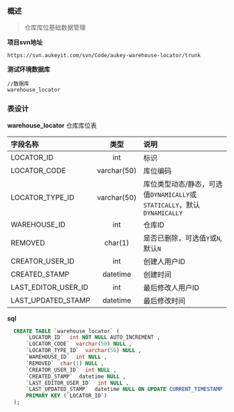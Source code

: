 ### 概述

> 仓库库位基础数据管理

**项目svn地址**
```text
https://svn.aukeyit.com/svn/Code/aukey-warehouse-locator/trunk
```

**测试环境数据库**
```text
//数据库
warehouse_locator

```

### 表设计

**warehouse_locator** 仓库库位表

| 字段名称             |     类型     | 说明                                                                 |
|:--------------------|:-----------:|:--------------------------------------------------------------------|
| LOCATOR_ID          |     int     | 标识                                                                 |
| LOCATOR_CODE        | varchar(50) | 库位编码                                                             |
| LOCATOR_TYPE_ID     | varchar(50) | 库位类型动态/静态，可选值`DYNAMICALLY`或`STATICALLY`，默认`DYNAMICALLY` |
| WAREHOUSE_ID        |     int     | 仓库ID                                                               |
| REMOVED             |   char(1)   | 是否已删除，可选值`Y`或`N`, 默认`N`                                    |
| CREATOR_USER_ID     |     int     | 创建人用户ID                                                         |
| CREATED_STAMP       |  datetime   | 创建时间                                                             |
| LAST_EDITOR_USER_ID |     int     | 最后修改人用户ID                                                      |
| LAST_UPDATED_STAMP  |  datetime   | 最后修改时间                                                          |


**sql**

```sql
  CREATE TABLE `warehouse_locator` (
      `LOCATOR_ID`  int NOT NULL AUTO_INCREMENT ,
      `LOCATOR_CODE`  varchar(50) NULL ,
      `LOCATOR_TYPE_ID`  varchar(50) NULL ,
      `WAREHOUSE_ID`  int NULL ,
      `REMOVED`  char(1) NULL ,
      `CREATOR_USER_ID`  int NULL ,
      `CREATED_STAMP`  datetime NULL ,
      `LAST_EDITOR_USER_ID`  int NULL ,
      `LAST_UPDATED_STAMP`  datetime NULL ON UPDATE CURRENT_TIMESTAMP ,
      PRIMARY KEY (`LOCATOR_ID`)
  );
```